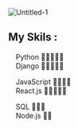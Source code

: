 
![Untitled-1](https://user-images.githubusercontent.com/93470832/211223663-9b539edd-9e83-4232-96a2-8ddf58d4f983.png)

## My Skils :

<img src="https://upload.wikimedia.org/wikipedia/commons/thumb/c/c3/Python-logo-notext.svg/1869px-Python-logo-notext.svg.png" style="width:15px;"/>Python 👾👾👾👾👾                 
<img src="https://youteam.io/blog/wp-content/uploads/2022/06/django-icon-0.png" style="width:15px;"/>Django 👾👾👾👾👾
                           
<img src="https://upload.wikimedia.org/wikipedia/commons/6/6a/JavaScript-logo.png" style="width:15px;"/>JavaScript 👾👾👾👾                   
<img src="https://upload.wikimedia.org/wikipedia/commons/thumb/a/a7/React-icon.svg/2300px-React-icon.svg.png" style="width:15px;"/>React.js 👾👾👾👾👾

<img src="https://icons-for-free.com/iconfiles/png/512/logo+my+query+server+sql+icon-1320184811372606623.png" style="width:15px;"/>SQL 👾👾👾                     
<img src="https://cdn.freebiesupply.com/logos/thumbs/2x/nodejs-1-logo.png" style="width:15px;"/>Node.js 👾👾
